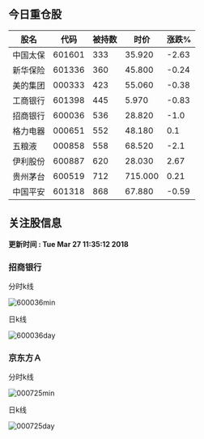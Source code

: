 
## 今日重仓股 

|股名|代码|被持数|时价|涨跌%|
|---|---|---|---|---|
|中国太保|601601|333|35.920|-2.63|
|新华保险|601336|360|45.800|-0.24|
|美的集团|000333|423|55.060|-0.38|
|工商银行|601398|445|5.970|-0.83|
|招商银行|600036|536|28.820|-1.0|
|格力电器|000651|552|48.180|0.1|
|五粮液|000858|558|68.520|-2.1|
|伊利股份|600887|620|28.030|2.67|
|贵州茅台|600519|712|715.000|0.21|
|中国平安|601318|868|67.880|-0.59|

## 关注股信息
**更新时间 : Tue Mar 27 11:35:12 2018**
### 招商银行 
分时k线

![600036min](http://image.sinajs.cn/newchart/min/n/sh600036.gif)

日k线

![600036day](http://image.sinajs.cn/newchart/daily/n/sh600036.gif)

### 京东方Ａ 
分时k线

![000725min](http://image.sinajs.cn/newchart/min/n/sz000725.gif)

日k线

![000725day](http://image.sinajs.cn/newchart/daily/n/sz000725.gif)
